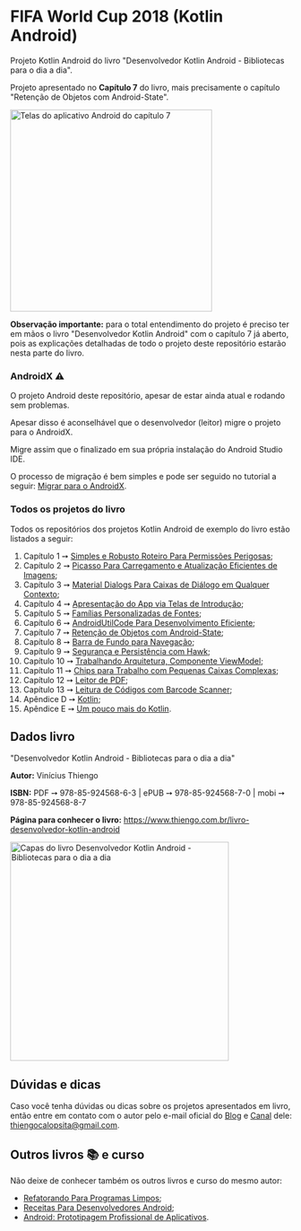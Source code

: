 # FIFA World Cup 2018 (Kotlin Android)

Projeto Kotlin Android do livro "Desenvolvedor Kotlin Android - Bibliotecas para o dia a dia".

Projeto apresentado no **Capítulo 7** do livro, mais precisamente o capítulo "Retenção de Objetos com Android-State".

<img src="https://www.thiengo.com.br/img/livro/desenvolvedor-kotlin-android-bibliotecas-para-o-dia-a-dia/github/aplicativo-android-capitulo-07.jpg" alt="Telas do aplicativo Android do capítulo 7" height="360">

**Observação importante:** para o total entendimento do projeto é preciso ter em mãos o livro "Desenvolvedor Kotlin Android" com o capítulo 7 já aberto, pois as explicações detalhadas de todo o projeto deste repositório estarão nesta parte do livro.

### AndroidX ⚠

O projeto Android deste repositório, apesar de estar ainda atual e rodando sem problemas.

Apesar disso é aconselhável que o desenvolvedor (leitor) migre o projeto para o AndroidX.

Migre assim que o finalizado em sua própria instalação do Android Studio IDE.

O processo de migração é bem simples e pode ser seguido no tutorial a seguir: [Migrar para o AndroidX](https://developer.android.com/jetpack/androidx/migrate?hl=pt-br).

### Todos os projetos do livro

Todos os repositórios dos projetos Kotlin Android de exemplo do livro estão listados a seguir:

1. Capítulo 1 ➙ [Simples e Robusto Roteiro Para Permissões Perigosas](https://github.com/viniciusthiengo/sms-faster-livro-kotlin-android);
2. Capítulo 2 ➙ [Picasso Para Carregamento e Atualização Eficientes de Imagens](https://github.com/viniciusthiengo/pablo-picasso-livro-kotlin-android);
3. Capítulo 3 ➙ [Material Dialogs Para Caixas de Diálogo em Qualquer Contexto](https://github.com/viniciusthiengo/camisas-de-futebol-livro-kotlin-android);
4. Capítulo 4 ➙ [Apresentação do App via Telas de Introdução](https://github.com/viniciusthiengo/questions-intro-api-livro-kotlin-android);
5. Capítulo 5 ➙ [Famílias Personalizadas de Fontes](https://github.com/viniciusthiengo/pokedex-livro-kotlin-android);
6. Capítulo 6 ➙ [AndroidUtilCode Para Desenvolvimento Eficiente](https://github.com/viniciusthiengo/superplacar-app-livro-kotlin-android);
7. Capítulo 7 ➙ [Retenção de Objetos com Android-State](https://github.com/viniciusthiengo/fifa-world-cup-2018-livro-kotlin-android);
8. Capítulo 8 ➙ [Barra de Fundo para Navegação](https://github.com/viniciusthiengo/torneios-continentais-livro-kotlin-android);
9. Capítulo 9 ➙ [Segurança e Persistência com Hawk](https://github.com/viniciusthiengo/to-do-hawk-livro-kotlin-android);
10. Capítulo 10 ➙ [Trabalhando Arquitetura, Componente ViewModel](https://github.com/viniciusthiengo/news-app-brasil-notcias-livro-kotlin-android);
11. Capítulo 11 ➙ [Chips para Trabalho com Pequenas Caixas Complexas](https://github.com/viniciusthiengo/faster-email-livro-kotlin-android);
12. Capítulo 12 ➙ [Leitor de PDF](https://github.com/viniciusthiengo/dot-documentacoes-livro-kotlin-android);
13. Capítulo 13 ➙ [Leitura de Códigos com Barcode Scanner](https://github.com/viniciusthiengo/bar-code-leitor-livro-kotlin-android);
14. Apêndice D ➙ [Kotlin](https://github.com/viniciusthiengo/palindromo-livro-kotlin-android);
15. Apêndice E ➙ [Um pouco mais do Kotlin](https://github.com/viniciusthiengo/carros-a-venda-livro-kotlin-android).

## Dados livro

"Desenvolvedor Kotlin Android - Bibliotecas para o dia a dia"

**Autor:** Vinícius Thiengo

**ISBN:** PDF ➙ 978-85-924568-6-3 | ePUB ➙ 978-85-924568-7-0 | mobi ➙ 978-85-924568-8-7

**Página para conhecer o livro:** https://www.thiengo.com.br/livro-desenvolvedor-kotlin-android

<img src="https://www.thiengo.com.br/img/livro/desenvolvedor-kotlin-android-bibliotecas-para-o-dia-a-dia/github/capas-livro-desenvolvedor-kotlin-android.jpg" alt="Capas do livro Desenvolvedor Kotlin Android - Bibliotecas para o dia a dia" width="390">

## Dúvidas e dicas

Caso você tenha dúvidas ou dicas sobre os projetos apresentados em livro, então entre em contato com o autor pelo e-mail oficial do [Blog](https://www.thiengo.com.br) e [Canal](https://www.youtube.com/user/thiengoCalopsita) dele: thiengocalopsita@gmail.com.

## Outros livros 📚 e curso

Não deixe de conhecer também os outros livros e curso do mesmo autor:

- [Refatorando Para Programas Limpos](https://www.thiengo.com.br/livro-refatorando-para-programas-limpos);
- [Receitas Para Desenvolvedores Android](https://www.thiengo.com.br/livro-receitas-para-desenvolvedores-android);
- [Android: Prototipagem Profissional de Aplicativos](https://www.udemy.com/course/android-prototipagem-profissional-de-aplicativos/?locale=pt_BR&persist_locale=).
